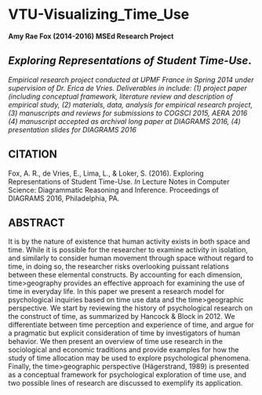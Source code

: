 # VTU-Visualizing_Time_Use
**Amy Rae Fox (2014-2016) MSEd Research Project** 

## *Exploring Representations of Student Time-Use*. 
*Empirical research project conducted at UPMF France in Spring 2014 under supervision of Dr. Erica de Vries.  Deliverables in include: (1) project paper (including conceptual framework, literature review and description of empirical study, (2) materials, data, analysis for empirical research project, (3) manuscripts and reviews for submissions to COGSCI 2015, AERA 2016 (4) manuscript accepted as archival long paper at DIAGRAMS 2016, (4) presentation slides for DIAGRAMS 2016*

## CITATION
Fox, A. R., de Vries, E., Lima, L., & Loker, S. (2016). Exploring Representations of Student Time-Use. *In* Lecture Notes in Computer Science: Diagrammatic Reasoning and Inference. Proceedings of DIAGRAMS 2016, Philadelphia, PA. 

## ABSTRACT
It is by the nature of existence that human activity exists in both space and time.  While  it is possible for the researcher to examine activity in isolation, and similarly to consider  human movement through space without regard to time, in doing so, the researcher  risks overlooking puissant relations between these elemental constructs.  By accounting  for each dimension, time>geography provides an effective approach for examining the  use of time in everyday life.  In this paper we present a research model for psychological  inquiries based on time use data and the time>geographic perspective.  We start by  reviewing the history of psychological research on the construct of time, as summarized  by Hancock & Block in 2012.  We differentiate between time perception and experience  of time, and argue for a pragmatic but explicit consideration of time by investigators of  human behavior.  We then present an overview of time use research in the sociological  and economic traditions and provide examples for how the study of time allocation may  be used to explore psychological phenomena. Finally, the time>geographic perspective  (Hägerstrand, 1989) is presented as a conceptual framework for psychological  exploration of time use, and two possible lines of research are discussed to exemplify its  application.  